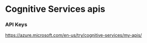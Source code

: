 # Cognitive Services apis

### API Keys
https://azure.microsoft.com/en-us/try/cognitive-services/my-apis/